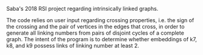 Saba's 2018 RSI project regarding intrinsically linked graphs. 
 
The code relies on user input regarding crossing properties, i.e. the sign of the crossing and the pair of vertices in the edges that cross, in order to generate all linking numbers from pairs of disjoint cycles of a complete graph. The intent of the program is to determine whether embeddings of k7, k8, and k9 possess links of linking number at least 2. 
